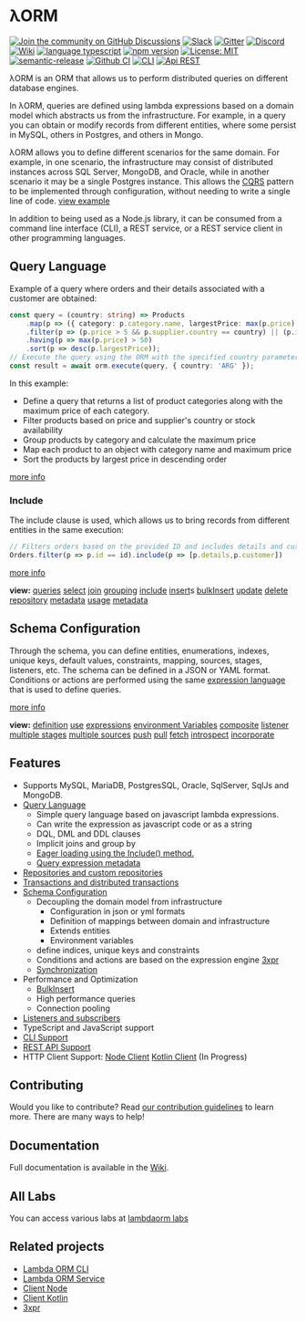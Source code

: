 # λORM

[![Join the community on GitHub Discussions](https://img.shields.io/badge/Join%20the%20community-on%20GitHub%20Discussions-blue.svg)](https://github.com/lambda-orm/lambdaorm/discussions)
[![Slack](https://img.shields.io/badge/chat-on%20slack-orange)](https://join.slack.com/t/nuevoespaciod-xo58767/shared_invite/zt-29ix7pc2r-Wd_ZBWnWRDv_5DM4NPtVhQ)
[![Gitter](https://badges.gitter.im/lambdaorm/community.svg)](https://app.gitter.im/#/room/#lambdaorm-how-to-contribute:gitter.im)
[![Discord](https://img.shields.io/badge/chat-on%20discord-orange)](https://discord.com/invite/yXT6XBX2)
[![Wiki](https://img.shields.io/badge/doc-wiki-yellow)](https://github.com/lambda-orm/lambdaorm/wiki)
[![language typescript](https://img.shields.io/badge/language-typescript-blue)](https://www.npmjs.com/package/lambdaorm)
[![npm version](https://img.shields.io/badge/npm-10.2.5-green)](https://www.npmjs.com/package/lambdaorm)
[![License: MIT](https://img.shields.io/badge/License-MIT-yellow.svg)](https://opensource.org/licenses/MIT)
[![semantic-release](https://img.shields.io/badge/%20%20%F0%9F%93%A6%F0%9F%9A%80-semantic--release-e10079.svg)](https://github.com/semantic-release/semantic-release)
[![Github CI](https://img.shields.io/badge/Github-CI-red.svg)](https://github.com/lambda-orm/lambdaorm/actions?query=workflow%3A%22publish%22)
[![CLI](https://img.shields.io/badge/Api-CLI-blue.svg)](https://www.npmjs.com/package/lambdaorm-cli)
[![Api REST](https://img.shields.io/badge/Api-REST-blue.svg)](https://github.com/lambda-orm/lambdaorm-svc)

λORM is an ORM that allows us to perform distributed queries on different database engines.

In λORM, queries are defined using lambda expressions based on a domain model which abstracts us from the infrastructure. For example, in a query you can obtain or modify records from different entities, where some persist in MySQL, others in Postgres, and others in Mongo.

λORM allows you to define different scenarios for the same domain. For example, in one scenario, the infrastructure may consist of distributed instances across SQL Server, MongoDB, and Oracle, while in another scenario it may be a single Postgres instance. This allows the [CQRS](https://microservices.io/patterns/data/cqrs.html) pattern to be implemented through configuration, without needing to write a single line of code. [view example](https://github.com/lambda-orm/lambdaorm-labs/tree/main/labs/svc/04-northwind-cqrs-with-kafka)

In addition to being used as a Node.js library, it can be consumed from a command line interface (CLI), a REST service, or a REST service client in other programming languages.

## Query Language

Example of a query where orders and their details associated with a customer are obtained:

```Typescript
const query = (country: string) => Products
    .map(p => ({ category: p.category.name, largestPrice: max(p.price) }))    
    .filter(p => (p.price > 5 && p.supplier.country == country) || (p.inStock < 3))    
    .having(p => max(p.price) > 50)
    .sort(p => desc(p.largestPrice));
// Execute the query using the ORM with the specified country parameter
const result = await orm.execute(query, { country: 'ARG' });
```

In this example:

- Define a query that returns a list of product categories along with the maximum price of each category.
- Filter products based on price and supplier's country or stock availability
- Group products by category and calculate the maximum price
- Map each product to an object with category name and maximum price
- Sort the products by largest price in descending order

[more info](https://github.com/lambda-orm/lambdaorm/wiki/Grouping)

### Include

The include clause is used, which allows us to bring records from different entities in the same execution:

```Typescript
// Filters orders based on the provided ID and includes details and customers
Orders.filter(p => p.id == id).include(p => [p.details,p.customer])
```

[more info](https://github.com/lambda-orm/lambdaorm/wiki/Include)

**view:** [queries](https://github.com/lambda-orm/lambdaorm/wiki/Query-Language)
[select](https://github.com/lambda-orm/lambdaorm/wiki/Select)
[join](https://github.com/lambda-orm/lambdaorm/wiki/Join)
[grouping](https://github.com/lambda-orm/lambdaorm/wiki/Grouping)
[include](https://github.com/lambda-orm/lambdaorm/wiki/Include)
[insert](https://github.com/lambda-orm/lambdaorm/wiki/Insert)s
[bulkInsert](https://github.com/lambda-orm/lambdaorm/wiki/BulkInsert)
[update](https://github.com/lambda-orm/lambdaorm/wiki/Update)
[delete](https://github.com/lambda-orm/lambdaorm/wiki/Delete)
[repository](https://github.com/lambda-orm/lambdaorm/wiki/Repository)
[metadata](https://github.com/lambda-orm/lambdaorm/wiki/Metadata)
[usage](https://github.com/lambda-orm/lambdaorm/wiki/Usage)
[metadata](https://github.com/lambda-orm/lambdaorm/wiki/Metadata)

## Schema Configuration

Through the schema, you can define entities, enumerations, indexes, unique keys, default values, constraints, mapping, sources, stages, listeners, etc. The schema can be defined in a JSON or YAML format. Conditions or actions are performed using the same [expression language](https://www.npmjs.com/package/3xpr) that is used to define queries.

[more info](https://github.com/lambda-orm/lambdaorm/wiki/Schema)

**view:** [definition](https://github.com/lambda-orm/lambdaorm/wiki/SchemaDefinition)
[use](https://github.com/lambda-orm/lambdaorm/wiki/Schema-Use)
[expressions](https://github.com/lambda-orm/lambdaorm/wiki/SchemaDefinition-Expressions)
[environment Variables](https://github.com/lambda-orm/lambdaorm/wiki/SchemaDefinition-EnvironmentVariables)
[composite](https://github.com/lambda-orm/lambdaorm/wiki/SchemaDefinition-Composite)
[listener](https://github.com/lambda-orm/lambdaorm/wiki/SchemaExample-Listener)
[multiple stages](https://github.com/lambda-orm/lambdaorm/wiki/SchemaExample-MultiplesStages)
[multiple sources](https://github.com/lambda-orm/lambdaorm/wiki/SchemaExample-StageMultiplesSources)
[push](https://github.com/lambda-orm/lambdaorm/wiki/SchemaSynchronization-Push)
[pull](https://github.com/lambda-orm/lambdaorm/wiki/SchemaSynchronization-Pull)
[fetch](https://github.com/lambda-orm/lambdaorm/wiki/SchemaSynchronization-Fetch)
[introspect](https://github.com/lambda-orm/lambdaorm/wiki/SchemaSynchronization-Introspect)
[incorporate](https://github.com/lambda-orm/lambdaorm/wiki/SchemaSynchronization-Incorporate)

## Features

- Supports MySQL, MariaDB, PostgresSQL, Oracle, SqlServer, SqlJs and MongoDB.
- [Query Language](https://github.com/lambda-orm/lambdaorm/wiki/Query-Language)
	- Simple query language based on javascript lambda expressions.
	- Can write the expression as javascript code or as a string
	- DQL, DML and DDL clauses
	- Implicit joins and group by
	- [Eager loading using the Include() method.](https://github.com/lambda-orm/lambdaorm/wiki/Include)
	- [Query expression metadata](https://github.com/lambda-orm/lambdaorm/wiki/Metadata)
- [Repositories and custom repositories](https://github.com/lambda-orm/lambdaorm/wiki/Repository)
- [Transactions and distributed transactions](https://github.com/lambda-orm/lambdaorm/wiki/Transaction)
- [Schema Configuration](https://github.com/lambda-orm/lambdaorm/wiki/Schema)
  - Decoupling the domain model from infrastructure
	- Configuration in json or yml formats
	- Definition of mappings between domain and infrastructure
	- Extends entities
	- Environment variables
  - define indices, unique keys and constraints
  - Conditions and actions are based on the expression engine [3xpr](https://www.npmjs.com/package/3xpr)
  - [Synchronization](https://github.com/lambda-orm/lambdaorm/wiki/SchemaSynchronization)
- Performance and Optimization
  - [BulkInsert](https://github.com/lambda-orm/lambdaorm/wiki/BulkInsert)
  - High performance queries
  - Connection pooling
- [Listeners and subscribers](https://github.com/lambda-orm/lambdaorm/wiki/SchemaExample-Listener)
- TypeScript and JavaScript support
- [CLI Support](https://www.npmjs.com/package/lambdaorm-cli)
- [REST API Support](https://github.com/lambda-orm/lambdaorm-svc)
- HTTP Client Support:  [Node Client](https://www.npmjs.com/package/lambdaorm-client-node)
  [Kotlin Client](https://github.com/lambda-orm/lambdaorm-client-kotlin) (In Progress)

## Contributing

Would you like to contribute? Read [our contribution guidelines](https://github.com/lambda-orm/lambdaorm/blob/main/CONTRIBUTING.md) to learn more. There are many ways to help!

## Documentation

Full documentation is available in the [Wiki](https://github.com/lambda-orm/lambdaorm/wiki).

## All Labs

You can access various labs at [lambdaorm labs](https://github.com/lambda-orm/lambdaorm-labs)

## Related projects

- [Lambda ORM CLI](https://www.npmjs.com/package/lambdaorm-cli)
- [Lambda ORM Service](https://github.com/lambda-orm/lambdaorm-svc)
- [Client Node](https://www.npmjs.com/package/lambdaorm-client-node)
- [Client Kotlin](https://github.com/lambda-orm/lambdaorm-client-kotlin)
- [3xpr](https://www.npmjs.com/package/3xpr)
